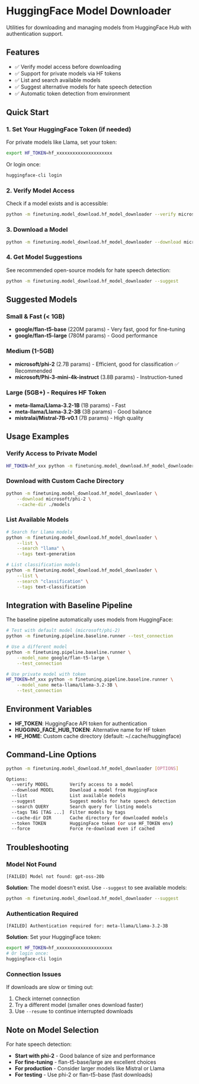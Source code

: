 # HuggingFace Model Downloader

Utilities for downloading and managing models from HuggingFace Hub with authentication support.

## Features

- ✅ Verify model access before downloading
- ✅ Support for private models via HF tokens
- ✅ List and search available models
- ✅ Suggest alternative models for hate speech detection
- ✅ Automatic token detection from environment

## Quick Start

### 1. Set Your HuggingFace Token (if needed)

For private models like Llama, set your token:

```bash
export HF_TOKEN=hf_xxxxxxxxxxxxxxxxxxxxx
```

Or login once:
```bash
huggingface-cli login
```

### 2. Verify Model Access

Check if a model exists and is accessible:

```bash
python -m finetuning.model_download.hf_model_downloader --verify microsoft/phi-2
```

### 3. Download a Model

```bash
python -m finetuning.model_download.hf_model_downloader --download microsoft/phi-2
```

### 4. Get Model Suggestions

See recommended open-source models for hate speech detection:

```bash
python -m finetuning.model_download.hf_model_downloader --suggest
```

## Suggested Models

### Small & Fast (< 1GB)
- **google/flan-t5-base** (220M params) - Very fast, good for fine-tuning
- **google/flan-t5-large** (780M params) - Good performance

### Medium (1-5GB)  
- **microsoft/phi-2** (2.7B params) - Efficient, good for classification ✅ Recommended
- **microsoft/Phi-3-mini-4k-instruct** (3.8B params) - Instruction-tuned

### Large (5GB+) - Requires HF Token
- **meta-llama/Llama-3.2-1B** (1B params) - Fast
- **meta-llama/Llama-3.2-3B** (3B params) - Good balance
- **mistralai/Mistral-7B-v0.1** (7B params) - High quality

## Usage Examples

### Verify Access to Private Model
```bash
HF_TOKEN=hf_xxx python -m finetuning.model_download.hf_model_downloader --verify meta-llama/Llama-3.2-3B
```

### Download with Custom Cache Directory
```bash
python -m finetuning.model_download.hf_model_downloader \
    --download microsoft/phi-2 \
    --cache-dir ./models
```

### List Available Models
```bash
# Search for Llama models
python -m finetuning.model_download.hf_model_downloader \
    --list \
    --search "llama" \
    --tags text-generation

# List classification models
python -m finetuning.model_download.hf_model_downloader \
    --list \
    --search "classification" \
    --tags text-classification
```

## Integration with Baseline Pipeline

The baseline pipeline automatically uses models from HuggingFace:

```bash
# Test with default model (microsoft/phi-2)
python -m finetuning.pipeline.baseline.runner --test_connection

# Use a different model
python -m finetuning.pipeline.baseline.runner \
    --model_name google/flan-t5-large \
    --test_connection

# Use private model with token
HF_TOKEN=hf_xxx python -m finetuning.pipeline.baseline.runner \
    --model_name meta-llama/Llama-3.2-3B \
    --test_connection
```

## Environment Variables

- **HF_TOKEN**: HuggingFace API token for authentication
- **HUGGING_FACE_HUB_TOKEN**: Alternative name for HF token
- **HF_HOME**: Custom cache directory (default: ~/.cache/huggingface)

## Command-Line Options

```bash
python -m finetuning.model_download.hf_model_downloader [OPTIONS]

Options:
  --verify MODEL        Verify access to a model
  --download MODEL      Download a model from HuggingFace
  --list                List available models
  --suggest             Suggest models for hate speech detection
  --search QUERY        Search query for listing models
  --tags TAG [TAG ...]  Filter models by tags
  --cache-dir DIR       Cache directory for downloaded models
  --token TOKEN         HuggingFace token (or use HF_TOKEN env)
  --force               Force re-download even if cached
```

## Troubleshooting

### Model Not Found

```
[FAILED] Model not found: gpt-oss-20b
```

**Solution**: The model doesn't exist. Use `--suggest` to see available models:
```bash
python -m finetuning.model_download.hf_model_downloader --suggest
```

### Authentication Required

```
[FAILED] Authentication required for: meta-llama/Llama-3.2-3B
```

**Solution**: Set your HuggingFace token:
```bash
export HF_TOKEN=hf_xxxxxxxxxxxxxxxxxxxxx
# Or login once:
huggingface-cli login
```

### Connection Issues

If downloads are slow or timing out:
1. Check internet connection
2. Try a different model (smaller ones download faster)
3. Use `--resume` to continue interrupted downloads

## Note on Model Selection

For hate speech detection:
- **Start with phi-2** - Good balance of size and performance
- **For fine-tuning** - flan-t5-base/large are excellent choices
- **For production** - Consider larger models like Mistral or Llama
- **For testing** - Use phi-2 or flan-t5-base (fast downloads)
